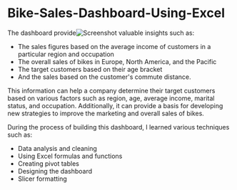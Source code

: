 # Bike-Sales-Dashboard-Using-Excel


















The dashboard provide![Screenshot](https://user-images.githubusercontent.com/83853757/230184549-e8489cc9-bbde-40e3-ae74-290bbd870388.png)
 valuable insights such as:

- The sales figures based on the average income of customers in a particular region and occupation
- The overall sales of bikes in Europe, North America, and the Pacific
- The target customers based on their age bracket
- And the sales based on the customer's commute distance.

This information can help a company determine their target customers based on various factors such as region, age, average income, marital status, and occupation. Additionally, it can provide a basis for developing new strategies to improve the marketing and overall sales of bikes.

During the process of building this dashboard, I learned various techniques such as:
- Data analysis and cleaning
- Using Excel formulas and functions
- Creating pivot tables
- Designing the dashboard
- Slicer formatting
